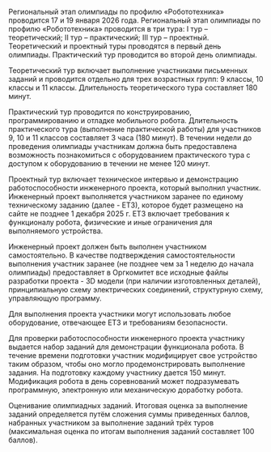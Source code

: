Региональный этап олимпиады по профилю «Робототехника» проводится 17 и 19 января 2026 года. Региональный этап олимпиады по профилю «Робототехника» проводится в три тура: I тур – теоретический; II тур – практический; III тур – проектный. Теоретический и проектный туры проводятся в первый день олимпиады. Практический тур проводится во второй день олимпиады.

Теоретический тур включает выполнение участниками письменных заданий и проводится отдельно для трех возрастных групп: 9 классы, 10 классы и 11 классы. Длительность теоретического тура составляет 180 минут.

Практический тур проводится по конструированию, программированию и отладке мобильного робота. Длительность практического тура (выполнение практической работы) для участников 9, 10 и 11 классов составляет 3 часа (180 минут).
В течении недели до проведения олимпиады участникам должна быть предоставлена возможность познакомиться с оборудованием практического тура с доступом к оборудованию в течении не менее 120 минут.

Проектный тур включает техническое интервью и демонстрацию работоспособности инженерного проекта, который выполнил участник.	Инженерный проект выполняется участником заранее по единому техническому заданию (далее - ЕТЗ), которое будет размещено на сайте не позднее 1 декабря 2025 г. ЕТЗ включает требования к функционалу робота, физические и иные ограничения для выполняемого устройства. 

Инженерный проект должен быть выполнен участником самостоятельно. В качестве подтверждения самостоятельности выполнения участник заранее (не позднее чем за 1 неделю до начала олимпиады) предоставляет в Оргкомитет все исходные файлы разработки проекта - 3D модели (при наличии изготовленных деталей), принципиальную схему электрических соединений, структурную схему, управляющую программу. 

Для выполнения проекта участники могут использовать любое оборудование, отвечающее ЕТЗ и требованиям безопасности. 

Для проверки работоспособности инженерного проекта участнику выдается набор заданий для демонстрации функционала робота. В течение времени подготовки участник модифицирует свое устройство таким образом, чтобы оно могло продемонстрировать выполнение задания. На подготовку каждому участнику дается 150 минут. Модификация робота в день соревнований может подразумевать программную, электронную или механическую доработку робота.

Оценивание олимпиадных заданий.
Итоговая оценка за выполнение заданий определяется путём сложения суммы приведенных баллов, набранных участником за выполнение заданий трёх туров (максимальная оценка по итогам выполнения заданий составляет 100 баллов).
